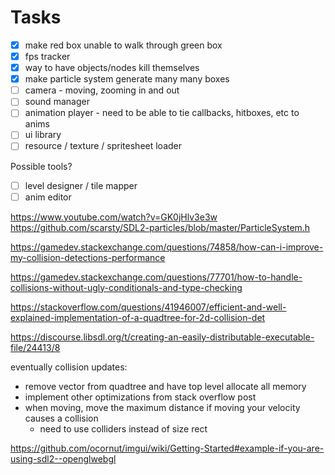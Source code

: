 # Tasks

- [x] make red box unable to walk through green box
- [x] fps tracker
- [x] way to have objects/nodes kill themselves
- [x] make particle system generate many many boxes
- [ ] camera - moving, zooming in and out
- [ ] sound manager
- [ ] animation player - need to be able to tie callbacks, hitboxes, etc to anims
- [ ] ui library
- [ ] resource / texture / spritesheet loader

Possible tools?
- [ ] level designer / tile mapper
- [ ] anim editor

https://www.youtube.com/watch?v=GK0jHlv3e3w
https://github.com/scarsty/SDL2-particles/blob/master/ParticleSystem.h

https://gamedev.stackexchange.com/questions/74858/how-can-i-improve-my-collision-detections-performance

https://gamedev.stackexchange.com/questions/77701/how-to-handle-collisions-without-ugly-conditionals-and-type-checking

https://stackoverflow.com/questions/41946007/efficient-and-well-explained-implementation-of-a-quadtree-for-2d-collision-det

https://discourse.libsdl.org/t/creating-an-easily-distributable-executable-file/24413/8

eventually collision updates:
- remove vector from quadtree and have top level allocate all memory
- implement other optimizations from stack overflow post
- when moving, move the maximum distance if moving your velocity causes a collision
  - need to use colliders instead of size rect

https://github.com/ocornut/imgui/wiki/Getting-Started#example-if-you-are-using-sdl2--openglwebgl
